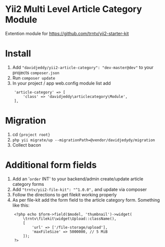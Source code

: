 # Yii2 Multi Level Article Category Module

Extention module for https://github.com/trntv/yii2-starter-kit

# Install
1. Add `"davidjeddy/yii2-article-category": "dev-master@dev"` to your projects `composer.json`
2. Run `composer update` 
3. In your project / app web.config module list add
```
    'article-category' => [
        'class' => 'davidjeddy\articlecategory\Module',
    ],
```

# Migration
1. cd `{project root}`
2. `php yii migrate/up --migrationPath=@vendor/davidjedydy/migration`
3. Collect bacon

# Additional form fields
1. Add an '`order` INT' to your backend/admin create/update article category forms
2. Add `"trntv/yii2-file-kit": "^1.0.0",` and update via composer
3. Follow the directions to get filekit working properly
4. As per file-kit add the form field to the article category form. Something like this:
```
    <?php echo $form->field($model, 'thumbnail')->widget(
        \trntv\filekit\widget\Upload::className(),
        [
            'url' => ['/file-storage/upload'],
            'maxFileSize' => 5000000, // 5 MiB
        ]);
    ?>
```



